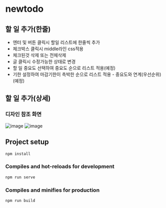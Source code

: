 # newtodo

## 할 일 추가(한줄)
* 엔터 및 버튼 클릭시 할일 리스트에 한줄씩 추가
* 체크박스 클릭시 middle라인 css적용
* 체크된것 삭제 또는 전체삭제
* 글 클릭시 수정가능한 상태로 변경
* 할 일 중요도 선택하여 중요도 순으로 리스트 적용(예정)
* 기한 설정하여 마감기한이 촉박한 순으로 리스트 적용 - 중요도와 연계(우선순위)(예정)

## 할 일 추가(상세)

### 디자인 참조 화면
![image](https://github.com/Anakin787/NewTodo/assets/40137503/ff3e5f75-3bf9-4452-9af9-f6c183e38f87) ![image](https://github.com/Anakin787/NewTodo/assets/40137503/3122c4ba-2756-40fb-92ea-641ed9a85edc)

## Project setup
```
npm install
```

### Compiles and hot-reloads for development
```
npm run serve
```

### Compiles and minifies for production
```
npm run build
```
